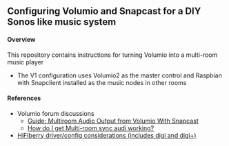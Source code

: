 ## Configuring Volumio and Snapcast for a DIY Sonos like music system

#### Overview
This repository contains instructions for turning Volumio into a multi-room music player
* The V1 configuration uses Volumio2 as the master control and Raspbian with Snapclient installed as the music nodes in other rooms

#### References
* Volumio forum discussions
  * [Guide: Multiroom Audio Output from Volumio With Snapcast](https://volumio.org/forum/multiroom-audio-output-from-volumio-with-snapcast-t3217.html)
  * [How do I get Multi-room sync audi working?](https://volumio.org/forum/how-get-multi-room-sync-audio-working-t4685.html)
* [HiFIberry driver/config considerations (includes digi and digi+)](https://www.hifiberry.com/upgrading-raspbian-to-jessie/)
